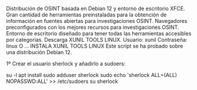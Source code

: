 Distribución de OSINT basada en Debian 12 y entorno de escritorio XFCE.
Gran cantidad de herramientas preinstaladas para la obtención de información en fuentes abiertas para investigaciones OSINT.
Navegadores preconfigurados con los mejores recursos para investigaciones OSINT.
Entorno de escritorio diseñado para tener todas las herramientas accesibles por categorías.
Descarga XUNIL TOOLS LINUX.
Usuario: xunil
Contraseña: linux
O ...
INSTALA XUNIL TOOLS LINUX
Este script se ha probado sobre una distribución Debian 12.

1º Crear el usuario sherlock y añadirlo a sudoers:

su -l
apt install sudo
adduser sherlock sudo
echo 'sherlock  ALL=(ALL) NOPASSWD:ALL' >> /etc/sudoers
su sherlock
